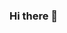 ### Hi there 👋

<!--
**AshiyaKhanum/AshiyaKhanum** is a ✨ _special_ ✨ repository because its `README.md` (this file) appears on your GitHub profile.

Here are some ideas to get you started:

echo "# AshiyaKhanum" >> README.md
# 💫 About Me:
🔭 I’m currently working on Web Development<br>👯 I’m looking to collaborate on ReactJS<br>🤝 I’m looking for help with the Backend <br>🌱 I’m currently learning Data Structures and Algorithms<br>💬 Ask me about Web Development<br>⚡ Fun fact : I'm Lazy but Smart


## 🌐 Socials:
[![Discord](https://img.shields.io/badge/Discord-%237289DA.svg?logo=discord&logoColor=white)](https://discord.gg/Ashiya Khanum#9234) [![Instagram](https://img.shields.io/badge/Instagram-%23E4405F.svg?logo=Instagram&logoColor=white)](https://instagram.com/asshhiya) [![LinkedIn](https://img.shields.io/badge/LinkedIn-%230077B5.svg?logo=linkedin&logoColor=white)](https://linkedin.com/in/Ashiya Khanum) [![Stack Overflow](https://img.shields.io/badge/-Stackoverflow-FE7A16?logo=stack-overflow&logoColor=white)](https://stackoverflow.com/users/user:22434819) 

# 💻 Tech Stack:
![C](https://img.shields.io/badge/c-%2300599C.svg?style=for-the-badge&logo=c&logoColor=white) ![CSS3](https://img.shields.io/badge/css3-%231572B6.svg?style=for-the-badge&logo=css3&logoColor=white) ![Java](https://img.shields.io/badge/java-%23ED8B00.svg?style=for-the-badge&logo=java&logoColor=white) ![HTML5](https://img.shields.io/badge/html5-%23E34F26.svg?style=for-the-badge&logo=html5&logoColor=white) ![JavaScript](https://img.shields.io/badge/javascript-%23323330.svg?style=for-the-badge&logo=javascript&logoColor=%23F7DF1E) ![Python](https://img.shields.io/badge/python-3670A0?style=for-the-badge&logo=python&logoColor=ffdd54) ![Heroku](https://img.shields.io/badge/heroku-%23430098.svg?style=for-the-badge&logo=heroku&logoColor=white) ![Bootstrap](https://img.shields.io/badge/bootstrap-%23563D7C.svg?style=for-the-badge&logo=bootstrap&logoColor=white) ![Express.js](https://img.shields.io/badge/express.js-%23404d59.svg?style=for-the-badge&logo=express&logoColor=%2361DAFB) ![NPM](https://img.shields.io/badge/NPM-%23000000.svg?style=for-the-badge&logo=npm&logoColor=white) ![NodeJS](https://img.shields.io/badge/node.js-6DA55F?style=for-the-badge&logo=node.js&logoColor=white) ![React](https://img.shields.io/badge/react-%2320232a.svg?style=for-the-badge&logo=react&logoColor=%2361DAFB) ![MongoDB](https://img.shields.io/badge/MongoDB-%234ea94b.svg?style=for-the-badge&logo=mongodb&logoColor=white) ![MySQL](https://img.shields.io/badge/mysql-%2300f.svg?style=for-the-badge&logo=mysql&logoColor=white) ![Canva](https://img.shields.io/badge/Canva-%2300C4CC.svg?style=for-the-badge&logo=Canva&logoColor=white) ![Pandas](https://img.shields.io/badge/pandas-%23150458.svg?style=for-the-badge&logo=pandas&logoColor=white) ![NumPy](https://img.shields.io/badge/numpy-%23013243.svg?style=for-the-badge&logo=numpy&logoColor=white) ![Arduino](https://img.shields.io/badge/-Arduino-00979D?style=for-the-badge&logo=Arduino&logoColor=white) ![LINUX](https://img.shields.io/badge/Linux-FCC624?style=for-the-badge&logo=linux&logoColor=black) ![Postman](https://img.shields.io/badge/Postman-FF6C37?style=for-the-badge&logo=postman&logoColor=white) ![Portfolio](https://img.shields.io/badge/Portfolio-%23000000.svg?style=for-the-badge&logo=firefox&logoColor=#FF7139)
# 📊 GitHub Stats:
![](https://github-readme-stats.vercel.app/api?username=AshiyaKhanum&theme=radical&hide_border=false&include_all_commits=true&count_private=true)<br/>
![](https://github-readme-streak-stats.herokuapp.com/?user=AshiyaKhanum&theme=radical&hide_border=false)<br/>
![](https://github-readme-stats.vercel.app/api/top-langs/?username=AshiyaKhanum&theme=radical&hide_border=false&include_all_commits=true&count_private=true&layout=compact)

## 🏆 GitHub Trophies
![](https://github-profile-trophy.vercel.app/?username=AshiyaKhanum&theme=radical&no-frame=false&no-bg=true&margin-w=4)

---
[![](https://visitcount.itsvg.in/api?id=AshiyaKhanum&icon=0&color=0)](https://visitcount.itsvg.in)

<!-- Proudly created with GPRM ( https://gprm.itsvg.in ) -->

